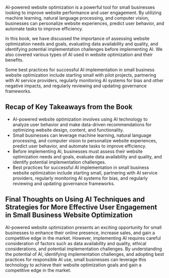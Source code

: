 
AI-powered website optimization is a powerful tool for small businesses looking to improve website performance and user engagement. By utilizing machine learning, natural language processing, and computer vision, businesses can personalize website experiences, predict user behavior, and automate tasks to improve efficiency.

In this book, we have discussed the importance of assessing website optimization needs and goals, evaluating data availability and quality, and identifying potential implementation challenges before implementing AI. We also covered various types of AI used in website optimization and their benefits.

Some best practices for successful AI implementation in small business website optimization include starting small with pilot projects, partnering with AI service providers, regularly monitoring AI systems for bias and other negative impacts, and regularly reviewing and updating governance frameworks.

Recap of Key Takeaways from the Book
------------------------------------

* AI-powered website optimization involves using AI technology to analyze user behavior and make data-driven recommendations for optimizing website design, content, and functionality.
* Small businesses can leverage machine learning, natural language processing, and computer vision to personalize website experiences, predict user behavior, and automate tasks to improve efficiency.
* Before implementing AI, businesses must assess their website optimization needs and goals, evaluate data availability and quality, and identify potential implementation challenges.
* Best practices for successful AI implementation in small business website optimization include starting small, partnering with AI service providers, regularly monitoring AI systems for bias, and regularly reviewing and updating governance frameworks.

Final Thoughts on Using AI Techniques and Strategies for More Effective User Engagement in Small Business Website Optimization
------------------------------------------------------------------------------------------------------------------------------

AI-powered website optimization presents an exciting opportunity for small businesses to enhance their online presence, increase sales, and gain a competitive edge in the market. However, implementing AI requires careful consideration of factors such as data availability and quality, ethical considerations, and potential implementation challenges. By understanding the potential of AI, identifying implementation challenges, and adopting best practices for responsible AI use, small businesses can leverage this technology to achieve their website optimization goals and gain a competitive edge in the market.